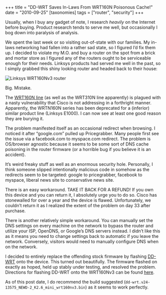 +++
title = "DD-WRT Saves In-Laws From WRT160N Poisonous Cache!"
date = "2010-09-25"
[taxonomies]
tags = ["router", "security"]
+++

Usually, when I buy any gadget of note, I research _heavily_ on the Internet before buying. Product research tends to serve me well, but occasionally I bog down into paralysis of analysis.

We spent the last week or so visiting out-of-state with our families. My in-laws networking had fallen into a rather sad state, so I figured I’d fix them up. I decided to violate my M.O. and buy a router on the spot from a brick and mortar store as I figured any of the routers ought to be serviceable enough for their needs. Linksys products had served me well in the past, so I simply grabbed this shiny looking router and headed back to their house:

<img src="/images/linksys-wrt160nv3.png" alt="Linksys WRT160Nv3 router" style="display: block; margin-left: auto; margin-right: auto;">

Big. Mistake.

The [WRT160N line](http://en.wikipedia.org/wiki/Linksys_routers#WRT160N) (as well as the WRT310N line apparently) is plagued with a nasty vulnerability that Cisco is not addressing in a forthright manner. Apparently, the WRTN160N series has been deprecated for a (inferior) similar product line (Linksys E1000). I can now see at least one good reason they are burying it.

The problem manifested itself as an occasional redirect when browsing. I noticed it after “google.com” pulled up Pricegrabber. Many people first see the issue via a facebook.com to myspace.com redirect. The problem is OS/browser agnostic because it seems to be some sort of DNS cache poisoning in the router firmware (or a horrible bug if you believe it is an accident).

It’s weird freaky stuff as well as an enormous security hole. Personally, I think someone slipped intentionally malicious code in somehow as the redirects seem to be targeted: google to pricegrabber, facebook to myspace, liberal news site to conservative news site.

There is an easy workaround. TAKE IT BACK FOR A REFUND! If you own this device and you can return it, I absolutely urge you to do so. Cisco has stonewalled for over a year and the device is flawed. Unfortunately, we couldn’t return it as I realized the extent of the problem on day 33 after purchase.

There is another relatively simple workaround. You can manually set the DNS settings on every machine on the network to bypass the router and utilize your ISP, OpenDNS, or Google’s DNS servers instead. I didn’t like this as it means you need to change settings back to automatic if you leave the network. Conversely, visitors would need to manually configure DNS when on the network.

I decided to entirely replace the offending stock firmware by flashing [DD-WRT](http://www.dd-wrt.com/) onto the device. This turned out beautifully. The firmware flashed on exactly as hoped, held up stably under testing, and resolved the problem. Directions for flashing DD-WRT onto the WRT160Nv3 can be found [here](http://www.dd-wrt.com/wiki/index.php/Linksys_WRT150N_%26_WRT160N#WRT160Nv3_Instructions).

As of this post date, I do recommend the build suggested (`dd-wrt.v24-13575_NEWD-2_K2.6_mini_wrt160nv3.bin`) as it seems to work perfectly.